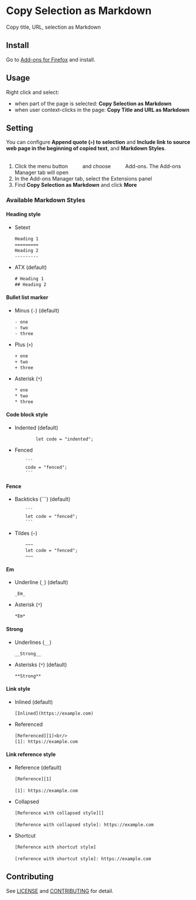 # Copy Selection as Markdown

Copy title, URL, selection as Markdown

## Install

Go to [Add-ons for Firefox](https://addons.mozilla.org/en-US/firefox/addon/copy-selection-as-markdown/) and install.

## Usage

Right click and select:

- when part of the page is selected: **Copy Selection as Markdown**
- when user context-clicks in the page: **Copy Title and URL as Markdown**

## Setting

You can configure **Append quote (<code>&gt;</code>) to selection** and **Include link to source web page in the beginning of copied text**, and **Markdown Styles**.

1. Click the menu button ![](images/menu.svg) and choose ![](images/extensionGeneric-16.svg) Add-ons. The Add-ons Manager tab will open
2. In the Add-ons Manager tab, select the Extensions panel
3. Find **Copy Selection as Markdown** and click **More**

### Available Markdown Styles

#### Heading style

- Setext
  ```
  Heading 1
  =========
  Heading 2
  ---------
  ```
- ATX (default)
  ```
  # Heading 1
  ## Heading 2
  ```

#### Bullet list marker

- Minus (`-`) (default)
  ```
  - one
  - two
  - three
  ```
- Plus (`+`)
  ```
  + one
  + two
  + three
  ```
- Asterisk (`*`)
  ```
  * one
  * two
  * three
  ```

#### Code block style

- Indented (default)
  ```
          let code = "indented";
  ```
- Fenced
  ````
      ```
      code = "fenced";
      ```
  ````

#### Fence

- Backticks (```) (default)
  ````
      ```
      let code = "fenced";
      ```
  ````
- Tildes (`~`)
  ```
      ~~~
      let code = "fenced";
      ~~~
  ```

#### Em

- Underline (`_`) (default)
  ```
  _Em_
  ```
- Asterisk (`*`)
  ```
  *Em*
  ```

#### Strong

- Underlines (`__`)
  ```
  __Strong__
  ```
- Asterisks (`*`) (default)
  ```
  **Strong**
  ```

#### Link style

- Inlined (default)
    ```
    [Inlined](https://example.com)
    ```
- Referenced
    ```
    [Referenced][1]<br/>
    [1]: https://example.com
    ```

#### Link reference style

- Reference (default)
    ```
    [Reference][1]
    
    [1]: https://example.com
    ```
- Collapsed
    ```
    [Reference with collapsed style][]
    
    [Reference with collapsed style]: https://example.com
    ```
- Shortcut
    ```
    [Reference with shortcut style]
    
    [reference with shortcut style]: https://example.com
    ```

## Contributing

See [LICENSE](LICENSE) and [CONTRIBUTING](CONTRIBUTING.md) for detail.
